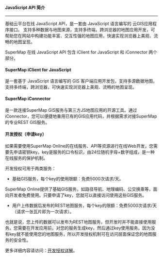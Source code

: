 ﻿#### JavaScript API 简介
---
基础云平台在线 JavaScript API，是一套由 JavaScript 语言编写的 云GIS应用程序接口。 支持多种数据与地图来源，支持多终端，跨浏览器的地图应用开发，可帮助您在网站中构建功能丰富、交互性强的地图应用，快速实现浏览器上美观、流畅的地图呈现。

SuperMap 在线 JavaScript API 包含 iClient for JavaScript 和 iConnector 两个部分。

#### SuperMap iClient for JavaScript

是一套基于 JavaScript 语言编写的 GIS 客户端应用开发包，支持多源数据地图，支持多终端，跨浏览器，可快速实现浏览器上美观、流畅的地图呈现。

#### SuperMap iConnector

是一款连接SuperMap GIS服务与第三方JS地图应用的开源工具。通过iConnector，您可以便捷地重用已有的GIS应用代码，并根据需求对接SuperMap的专业REST GIS服务。

#### 开发授权（申请key）

如果需要使用SuperMap Online的在线服务、API等资源进行在线Web开发，您需要先申请密钥key。key是服务的口令标识，由24位随机字母+数字组成，是一种在线服务的保护机制。

开发授权可用于两类服务：

* 基础GIS服务，每个key的使用限额：免费5000次请求/天。

SuperMap Online提供了基础GIS服务，如路径导航、地理编码、公交换乘等，面向开发者免费使用。只要申请了key，您就可以直接访问使用这些GIS服务。

* 用户上传数据后发布的REST地图服务，每个key的限额：免费5000次请求/天（请求一张瓦片即为一次请求）。

也就是说，您上传的数据可以发布为REST地图服务，但开发时并不能直接使用服务。您需要在开发应用前，对您的服务生成key，然后通过key使用服务。因为没有key就不能使用您的地图服务，所以开发授权机制可在访问层面保证您的地图服务的安全性。

更多详细内容请访问：[开发授权详解](http://blog.supermapol.com/GettingStarted/key.html)。